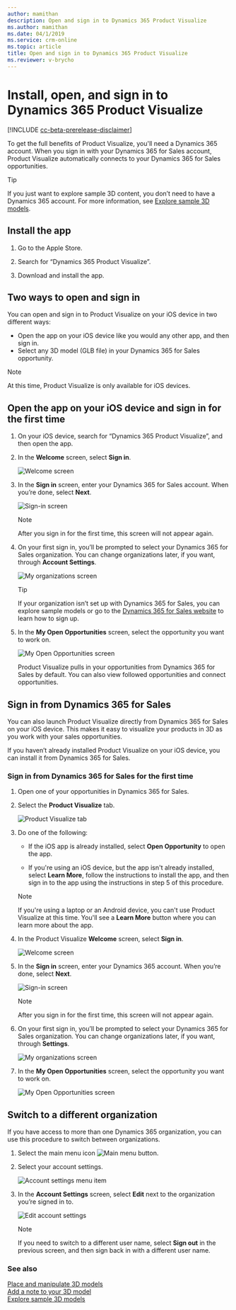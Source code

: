 ```yaml
---
author: mamithan
description: Open and sign in to Dynamics 365 Product Visualize
ms.author: mamithan
ms.date: 04/1/2019
ms.service: crm-online
ms.topic: article
title: Open and sign in to Dynamics 365 Product Visualize
ms.reviewer: v-brycho
---
```


# Install, open, and sign in to Dynamics 365 Product Visualize

[!INCLUDE [cc-beta-prerelease-disclaimer](../includes/cc-beta-prerelease-disclaimer.md)]

To get the full benefits of Product Visualize, you'll need a Dynamics 365 account. When you sign in with your Dynamics 365 for Sales account, Product Visualize automatically connects to your Dynamics 365 for Sales opportunities.

> [!TIP]
> If you just want to explore sample 3D content, you don’t need to have a Dynamics 365 account. For more information, see [Explore sample 3D models](explore-samples.md).
 
## Install the app

1.	Go to the Apple Store.

2.	Search for “Dynamics 365 Product Visualize”.

3.	Download and install the app.

## Two ways to open and sign in

You can open and sign in to Product Visualize on your iOS device in two different ways:

- Open the app on your iOS device like you would any other app, and then sign in.
- Select any 3D model (GLB file) in your Dynamics 365 for Sales opportunity.

> [!NOTE]
> At this time, Product Visualize is only available for iOS devices.

## Open the app on your iOS device and sign in for the first time

1.	On your iOS device, search for “Dynamics 365 Product Visualize”, and then open the app.

2.	In the **Welcome** screen, select **Sign in**. 

    ![Welcome screen](media/welcome.PNG "Welcome screen") 
 
3.	In the **Sign in** screen, enter your Dynamics 365 for Sales account. When you’re done, select **Next**.  
 
    ![Sign-in screen](media/sign-in.PNG "Sign-in screen") 
 
    > [!NOTE]
    > After you sign in for the first time, this screen will not appear again.

4.	On your first sign in, you’ll be prompted to select your Dynamics 365 for Sales organization. You can change organizations later, if you want, through **Account Settings**.  

    ![My organizations screen](media/my-organizations.PNG "My organizations screen") 
 
    > [!TIP]
    > If your organization isn’t set up with Dynamics 365 for Sales, you can explore sample models or go to the [Dynamics 365 for Sales website](https://trials.dynamics.com/Dynamics365/Signup/sales) to learn how to sign up.  

5.	In the **My Open Opportunities** screen, select the opportunity you want to work on.  

    ![My Open Opportunities screen](media/my-open-opportunities.PNG "My Open Opportunities screen") 
 
    Product Visualize pulls in your opportunities from Dynamics 365 for Sales by default. You can also view followed opportunities and connect opportunities.
    
## Sign in from Dynamics 365 for Sales

You can also launch Product Visualize directly from Dynamics 365 for Sales on your iOS device. This makes it easy to visualize your products in 3D as you work with your sales opportunities. 

If you haven’t already installed Product Visualize on your iOS device, you can install it from Dynamics 365 for Sales.

### Sign in from Dynamics 365 for Sales for the first time

1.	Open one of your opportunities in Dynamics 365 for Sales.

2.	Select the **Product Visualize** tab. 

    ![Product Visualize tab](media/dynamics-entrypoint.PNG "ProductVisualize tab")

3.	Do one of the following:

    - If the iOS app is already installed, select **Open Opportunity** to open the app.
    
    - If you're using an iOS device, but the app isn't already installed, select **Learn More**, follow the instructions to install the app, and then sign in to the app using the instructions in step 5 of this procedure.

    > [!NOTE]
    > If you're using a laptop or an Android device, you can't use Product Visualize at this time. You'll see a **Learn More** button where you can learn more about the app.
 
5.	In the Product Visualize **Welcome** screen, select **Sign in**. 

    ![Welcome screen](media/welcome.PNG "Welcome screen")
 
6.	In the **Sign in** screen, enter your Dynamics 365 account. When you’re done, select **Next**.
 
    ![Sign-in screen](media/sign-in.PNG "Sign-in screen") 
 
    > [!NOTE]
    > After you sign in for the first time, this screen will not appear again.
    
7.	On your first sign in, you’ll be prompted to select your Dynamics 365 for Sales organization. You can change organizations later, if you want, through **Settings**.

    ![My organizations screen](media/my-organizations.PNG "My organizations screen") 
 
8.	In the **My Open Opportunities** screen, select the opportunity you want to work on.

    ![My Open Opportunities screen](media/my-open-opportunities.PNG "My Open Opportunities screen")
 
## Switch to a different organization

If you have access to more than one Dynamics 365 organization,  you can use this procedure to switch between organizations.

1.	Select the main menu icon ![Main menu button](media/hamburger-icon.png "Main menu button").

2.	Select your account settings. 

    ![Account settings menu item](media/account-settings.PNG "Account settings menu item") 
  
3.	In the **Account Settings** screen, select **Edit** next to the organization you’re signed in to.

    ![Edit account settings](media/edit-account-settings.PNG "Edit account settings")
 
    > [!NOTE]
    > If you need to switch to a different user name, select **Sign out** in the previous screen, and then sign back in with a different user name.
    
### See also

[Place and manipulate 3D models](manipulate-models.md)<br>
[Add a note to your 3D model](add-note.md)<br>
[Explore sample 3D models](explore-samples.md)
